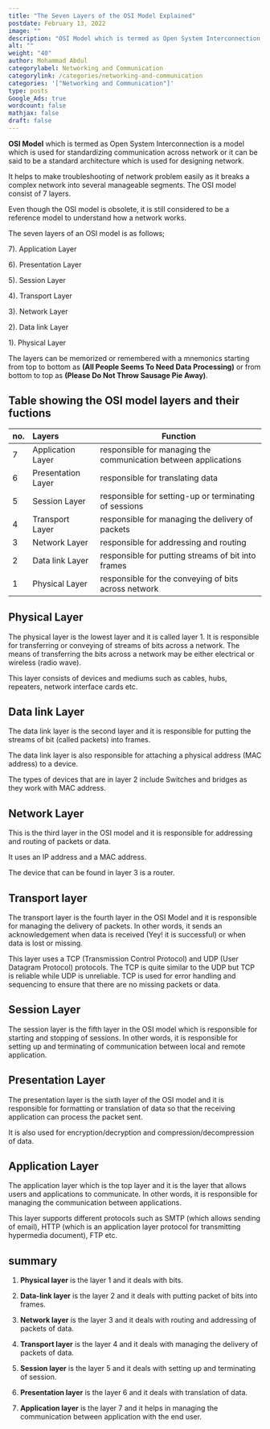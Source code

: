 ```yaml
---
title: "The Seven Layers of the OSI Model Explained"
postdate: February 13, 2022
image: ""
description: "OSI Model which is termed as Open System Interconnection is a model which is used for standardizing communication across network. It consist of seven layers. The Application, Presentation, Session, Transport, Network, Data link and Physical Layer"
alt: ""
weight: "40"
author: Mohammad Abdul
categorylabel: Networking and Communication
categorylink: /categories/networking-and-communication
categories: '["Networking and Communication"]'
type: posts
Google_Ads: true
wordcount: false
mathjax: false
draft: false
---
```


**OSI Model** which is termed as Open System Interconnection is a model which is used for standardizing communication across network or it can be said to be a standard architecture which is used for designing network.

It helps to make troubleshooting of network problem easily as it breaks a complex network into several manageable segments. The OSI model consist of 7 layers.

Even though the OSI model is obsolete, it is still considered to be a reference model to understand how a network works.

The seven layers of an OSI model is as follows;

7). Application Layer

6). Presentation Layer

5). Session Layer

4). Transport Layer

3). Network Layer

2). Data link Layer

1). Physical Layer

The layers can be memorized or remembered with a mnemonics starting from top to bottom as **(All People Seems To Need Data Processing)** or from bottom to top as **(Please Do Not Throw Sausage Pie Away)**.

## Table showing the OSI model layers and their fuctions

| no. | Layers             | Function                                                        |
| :-- | :----------------- | --------------------------------------------------------------- |
| 7   | Application Layer  | responsible for managing the communication between applications |
| 6   | Presentation Layer | responsible for translating data                                |
| 5   | Session Layer      | responsible for setting-up or terminating of sessions           |
| 4   | Transport Layer    | responsible for managing the delivery of packets                |
| 3   | Network Layer      | responsible for addressing and routing                          |
| 2   | Data link Layer    | responsible for putting streams of bit into frames              |
| 1   | Physical Layer     | responsible for the conveying of bits across network            |

## Physical Layer

The physical layer is the lowest layer and it is called layer 1. It is responsible for transferring or conveying of streams of bits across a network. The means of transferring the bits across a network may be either electrical or wireless (radio wave).

This layer consists of devices and mediums such as cables, hubs, repeaters, network interface cards etc.

## Data link Layer

The data link layer is the second layer and it is responsible for putting the streams of bit (called packets) into frames.

The data link layer is also responsible for attaching a physical address (MAC address) to a device.

The types of devices that are in layer 2 include
Switches and bridges as they work with MAC address.

## Network Layer

This is the third layer in the OSI model and it is responsible for addressing and routing of packets or data.

It uses an IP address and a MAC address.

The device that can be found in layer 3 is a router.

## Transport layer

The transport layer is the fourth layer in the OSI Model and it is responsible for managing the delivery of packets. In other words, it sends an acknowledgement when data is received (Yey! it is successful) or when data is lost or missing.

This layer uses a TCP (Transmission Control Protocol) and UDP (User Datagram Protocol) protocols. The TCP is quite similar to the UDP but TCP is reliable while UDP is unreliable. TCP is used for error handling and sequencing to ensure that there are no missing packets or data.

## Session Layer

The session layer is the fifth layer in the OSI model which is responsible for starting and stopping of sessions. In other words, it is responsible for setting up and terminating of communication between local and remote application.

## Presentation Layer

The presentation layer is the sixth layer of the OSI model and it is responsible for formatting or translation of data so that the receiving application can process the packet sent.

It is also used for encryption/decryption and compression/decompression of data.

## Application Layer

The application layer which is the top layer and it is the layer that allows users and applications to communicate. In other words, it is responsible for managing the communication between applications.

This layer supports different protocols such as SMTP (which allows sending of email), HTTP (which is an application layer protocol for transmitting hypermedia document), FTP etc.

## summary

1. **Physical layer** is the layer 1 and it deals with bits.

2. **Data-link layer** is the layer 2 and it deals with putting packet of bits into frames.

3. **Network layer** is the layer 3 and it deals with routing and addressing of packets of data.

4. **Transport layer** is the layer 4 and it deals with managing the delivery of packets of data.

5. **Session layer** is the layer 5 and it deals with setting up and terminating of session.

6. **Presentation layer** is the layer 6 and it deals with translation of data.

7. **Application layer** is the layer 7 and it helps in managing the communication between application with the end user.
